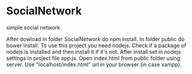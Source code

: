 # SocialNetwork
simple social network  

After dowload in folder SocialNetwork do npm install. In folder public do bower install.
To use this project you need nodejs. Check if a package of nodejs is installed and then install it if it's not. After install set in 
nodejs settings in project file app.js. Open index.html from public folder using server. Use "localhost/index.html" url in your browser (in case xampp).

